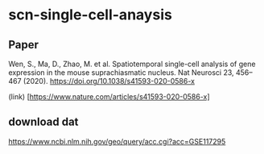 # scn-single-cell-anaysis

## Paper
Wen, S., Ma, D., Zhao, M. et al.
Spatiotemporal single-cell analysis of gene expression in the mouse suprachiasmatic nucleus.
Nat Neurosci 23, 456–467 (2020). https://doi.org/10.1038/s41593-020-0586-x

(link) [https://www.nature.com/articles/s41593-020-0586-x]

## download dat
https://www.ncbi.nlm.nih.gov/geo/query/acc.cgi?acc=GSE117295
